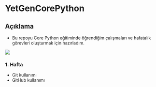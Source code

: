 # YetGenCorePython
## Açıklama
- Bu repoyu Core Python eğitiminde öğrendiğim çalışmaları ve hafatalık görevleri oluşturmak için hazırladım.

<img src="https://yetkingencler.com/wp-content/uploads/2021/07/YetGenLogo.png">

### 1. Hafta
- Git kullanımı
- GitHub kullanımı
